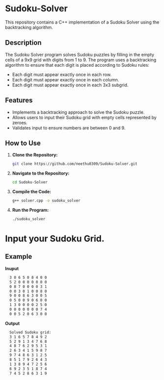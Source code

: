 # Sudoku-Solver

This repository contains a C++ implementation of a Sudoku Solver using the backtracking algorithm.

## Description

The Sudoku Solver program solves Sudoku puzzles by filling in the empty cells of a 9x9 grid with digits from 1 to 9. The program uses a backtracking algorithm to ensure that each digit is placed according to Sudoku rules:

- Each digit must appear exactly once in each row.
- Each digit must appear exactly once in each column.
- Each digit must appear exactly once in each 3x3 subgrid.

## Features

- Implements a backtracking approach to solve the Sudoku puzzle.
- Allows users to input their Sudoku grid with empty cells represented by zeroes.
- Validates input to ensure numbers are between 0 and 9.

## How to Use

1. **Clone the Repository:**
   ```bash
   git clone https://github.com/neethu0309/Sudoku-Solver.git

2. **Navigate to the Repository:**
   ```bash
   cd Sudoku-Solver
3. **Compile the Code:**
   ```bash
   g++ solver.cpp -o sudoku_solver
4. **Run the Program:**
   ```bash
   ./sudoku_solver

# Input your Sudoku Grid.

## Example

**Inuput**
```bash
  3 0 6 5 0 8 4 0 0
  5 2 0 0 0 0 0 0 0
  0 8 7 0 0 0 0 3 1
  0 0 3 0 1 0 0 8 0
  9 0 0 8 6 3 0 0 5
  0 5 0 0 9 0 6 0 0
  1 3 0 0 0 0 2 5 0
  0 0 0 0 0 0 0 7 4
  0 0 5 2 0 6 3 0 0
```
**Output**
```bash
  Solved Sudoku grid:
  3 1 6 5 7 8 4 9 2
  5 2 9 1 3 4 7 6 8
  4 8 7 6 2 9 5 3 1
  2 6 3 4 1 5 9 8 7
  9 7 4 8 6 3 1 2 5
  8 5 1 7 9 2 6 4 3
  1 3 8 9 4 7 2 5 6
  6 9 2 3 5 1 8 7 4
  7 4 5 2 8 6 3 1 9
